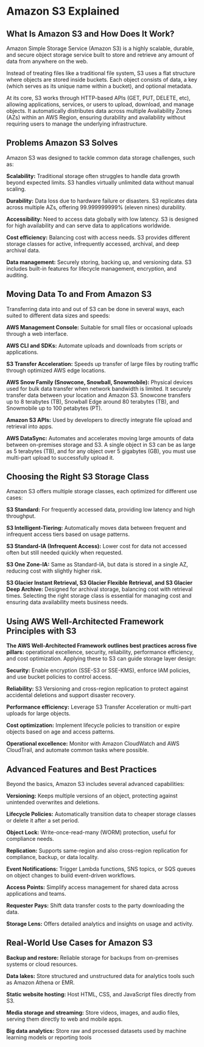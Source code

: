 # Amazon S3 Explained

## What Is Amazon S3 and How Does It Work?
Amazon Simple Storage Service (Amazon S3) is a highly scalable, durable, and secure object storage service built to store and retrieve any amount of data from anywhere on the web. 

Instead of treating files like a traditional file system, S3 uses a flat structure where objects are stored inside buckets. Each object consists of data, a key (which serves as its unique name within a bucket), and optional metadata.

At its core, S3 works through HTTP-based APIs (GET, PUT, DELETE, etc), allowing applications, services, or users to upload, download, and manage objects. It automatically distributes data across multiple Availability Zones (AZs) within an AWS Region, ensuring durability and availability without requiring users to manage the underlying infrastructure.

## Problems Amazon S3 Solves
Amazon S3 was designed to tackle common data storage challenges, such as:

 **Scalability:** Traditional storage often struggles to handle data growth beyond expected limits. S3 handles virtually unlimited data without manual scaling.

**Durability:** Data loss due to hardware failure or disasters. S3 replicates data across multiple AZs, offering 99.999999999% (eleven nines) durability.

**Accessibility:** Need to access data globally with low latency. S3 is designed for high availability and can serve data to applications worldwide.

**Cost efficiency:** Balancing cost with access needs. S3 provides different storage classes for active, infrequently accessed, archival, and deep archival data.

**Data management:** Securely storing, backing up, and versioning data. S3 includes built-in features for lifecycle management, encryption, and auditing.

## Moving Data To and From Amazon S3
Transferring data into and out of S3 can be done in several ways, each suited to different data sizes and speeds:

**AWS Management Console:** Suitable for small files or occasional uploads through a web interface.

**AWS CLI and SDKs:** Automate uploads and downloads from scripts or applications.

**S3 Transfer Acceleration:** Speeds up transfer of large files by routing traffic through optimized AWS edge locations.

**AWS Snow Family (Snowcone, Snowball, Snowmobile):** Physical devices used for bulk data transfer when network bandwidth is limited. It securely transfer data between your location and Amazon S3. Snowcone transfers up to 8 terabytes (TB), Snowball Edge around 80 terabytes (TB), and Snowmobile up to 100 petabytes (PT). 

**Amazon S3 APIs:** Used by developers to directly integrate file upload and retrieval into apps.

**AWS DataSync:** Automates and accelerates moving large amounts of data between on-premises storage and S3.
A single object in S3 can be as large as 5 terabytes (TB), and for any object over 5 gigabytes (GB), you must use multi-part upload to successfully upload it.

## Choosing the Right S3 Storage Class
Amazon S3 offers multiple storage classes, each optimized for different use cases:

**S3 Standard:** For frequently accessed data, providing low latency and high throughput.

**S3 Intelligent-Tiering:** Automatically moves data between frequent and infrequent access tiers based on usage patterns.

**S3 Standard-IA (Infrequent Access):** Lower cost for data not accessed often but still needed quickly when requested.

**S3 One Zone-IA:** Same as Standard-IA, but data is stored in a single AZ, reducing cost with slightly higher risk.

**S3 Glacier Instant Retrieval, S3 Glacier Flexible Retrieval, and S3 Glacier Deep Archive:** Designed for archival storage, balancing cost with retrieval times.
Selecting the right storage class is essential for managing cost and ensuring data availability meets business needs.

## Using AWS Well-Architected Framework Principles with S3
**The AWS Well-Architected Framework outlines best practices across five pillars:** operational excellence, security, reliability, performance efficiency, and cost optimization. Applying these to S3 can guide storage layer design:

**Security:** Enable encryption (SSE-S3 or SSE-KMS), enforce IAM policies, and use bucket policies to control access.

**Reliability:** S3 Versioning and cross-region replication to protect against accidental deletions and support disaster recovery.

**Performance efficiency:** Leverage S3 Transfer Acceleration or multi-part uploads for large objects.

**Cost optimization:** Implement lifecycle policies to transition or expire objects based on age and access patterns.

**Operational excellence:** Monitor with Amazon CloudWatch and AWS CloudTrail, and automate common tasks where possible.

## Advanced Features and Best Practices
Beyond the basics, Amazon S3 includes several advanced capabilities:

**Versioning:** Keeps multiple versions of an object, protecting against unintended overwrites and deletions.

**Lifecycle Policies:** Automatically transition data to cheaper storage classes or delete it after a set period.

**Object Lock:** Write-once-read-many (WORM) protection, useful for compliance needs.

**Replication:** Supports same-region and also cross-region replication for compliance, backup, or data locality.

**Event Notifications:** Trigger Lambda functions, SNS topics, or SQS queues on object changes to build event-driven workflows.

**Access Points:** Simplify access management for shared data across applications and teams.

**Requester Pays:** Shift data transfer costs to the party downloading the data.

**Storage Lens:** Offers detailed analytics and insights on usage and activity.

## Real-World Use Cases for Amazon S3
**Backup and restore:** Reliable storage for backups from on-premises systems or cloud resources.

**Data lakes:** Store structured and unstructured data for analytics tools such as Amazon Athena or EMR.

**Static website hosting:** Host HTML, CSS, and JavaScript files directly from S3.

**Media storage and streaming:** Store videos, images, and audio files, serving them directly to web and mobile apps.

**Big data analytics:** Store raw and processed datasets used by machine learning models or reporting tools




